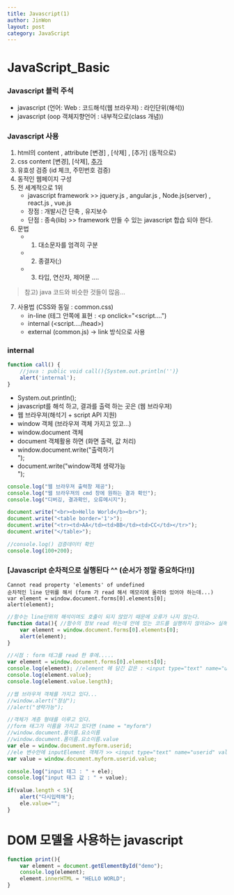 ```yaml
---
title: Javascript(1)
author: JinWon
layout: post
category: JavaScript
---
```


# JavaScript_Basic

### Javascript 블럭 주석	
- javascript (언어: Web : 코드해석(웹 브라우져) : 라인단위(해석))
- javascript (oop 객체지향언어 : 내부적으로(class 개념))

### Javascript 사용
1. html의 content , attribute [변경] , [삭제] , [추가] (동적으로)
2. css content [변경], [삭제], [추가](동적으로)
3. 유효성 검증 (id 체크, 주민번호 검증)
4. 동적인 웹페이지 구성
5. 전 세계적으로 1위
    - javascript framework >> jquery.js , angular.js , Node.js(server) , react.js , vue.js
    - 장점 : 개발시간 단축 , 유지보수 
    - 단점 : 종속(lib) >> framework 만들 수 있는 javascript 합습 되야 한다.
6. 문법
    - 1. 대소문자를 엄격히 구분
    - 2. 종결자(;)
    - 3. 타입, 연산자, 제어문 ....
> 참고) java 코드와 비슷한 것들이 많음...
    
7. 사용법 (CSS와 동일 : common.css)
    - in-line (테그 안쪽에 표현 : <p onclick="<script....")
    - internal (<head><script..../head>)
    - external (common.js) -> link 방식으로 사용

### internal
~~~javascript
function call() {
    //java : public void call(){System.out.println('')}
    alert('internal');
}
~~~

- System.out.println();
- javascript를 해석 하고, 결과를 출력 하는 곳은 (웹 브라우져)
- 웹 브라우져(해석기 + script API 지원)
- window 객체 (브라우져 객체 가지고 있고...)
- window.document 객체
- document 객체활용 하면 (화면 출력, 값 처리)
- window.document.write("출력하기<br>");
- document.write("window객체 생략가능<br>");
~~~javascript
console.log("웹 브라우져 출력창 제공");
console.log("웹 브라우져의 cmd 창에 원하는 결과 확인");
console.log("디버깅, 결과확인, 오류메시지");

document.write("<br><b>Hello World</b><br>");
document.write("<table border='1'>");
document.write("<tr><td>AA</td><td>BB</td><td>CC</td></tr>");
document.write("</table>");

//console.log() 검증데이터 확인
console.log(100+200);
~~~

### [Javascript 순차적으로 실행된다 ^^ (순서가 정말 중요하다!!)]

~~~
Cannot read property 'elements' of undefined
순차적인 line 단위를 해서 (form 가 read 해서 메모리에 올라와 있어야 하는데...)
var element = window.document.forms[0].elements[0];
alert(element);
~~~

~~~javascript
//함수는 line단위의 해석이여도 호출이 되지 않았기 때문에 오류가 나지 않는다.
function data(){ //함수의 정보 read 하는데 안에 있는 코드를 실행하지 않아요>> 실해은 호출에 의해서만
    var element = window.document.forms[0].elements[0];
    alert(element);
}
~~~

~~~javascript
//시점 : form 테그를 read 한 후에.....
var element = window.document.forms[0].elements[0];
console.log(element); //element 에 담긴 값은 : <input type="text" name="userid" value="hong">
console.log(element.value);
console.log(element.value.length);

//웹 브라우져 객체를 가지고 있다...
//window.alert("정상");
//alert("생략가능");

//객체가 계층 형태를 이루고 있다.
//form 태그가 이름을 가지고 있다면 (name = "myform")
//window.document.폼이름.요소이름
//window.document.폼이름.요소이름.value 
var ele = window.document.myform.userid;
//ele 변수안에 inputElement 객체가 >> <input type="text" name="userid" value="hong">
var value = window.document.myform.userid.value;

console.log("input 태그 : " + ele);
console.log("input 태그 값 : " + value);

if(value.length < 5){
    alert("다시입력해");
    ele.value="";
}
~~~

# DOM 모델을 사용하는 javascript

~~~javascript
function print(){
    var element = document.getElementById("demo");
    console.log(element);
    element.innerHTML = "HELLO WORLD";
}
~~~